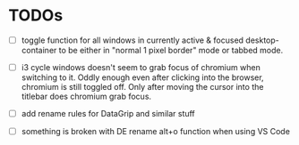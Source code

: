 # TODOs
 - [ ] toggle function for all windows in currently active & focused desktop-
       container to be either in "normal 1 pixel border" mode or tabbed mode.
 - [ ] i3 cycle windows doesn't seem to grab focus of chromium when switching
       to it. Oddly enough even after clicking into the browser, chromium is
       still toggled off. Only after moving the cursor into the titlebar
       does chromium grab focus.
 - [ ] add rename rules for DataGrip and similar stuff
 - [ ] something is broken with DE rename alt+o function when using VS Code

